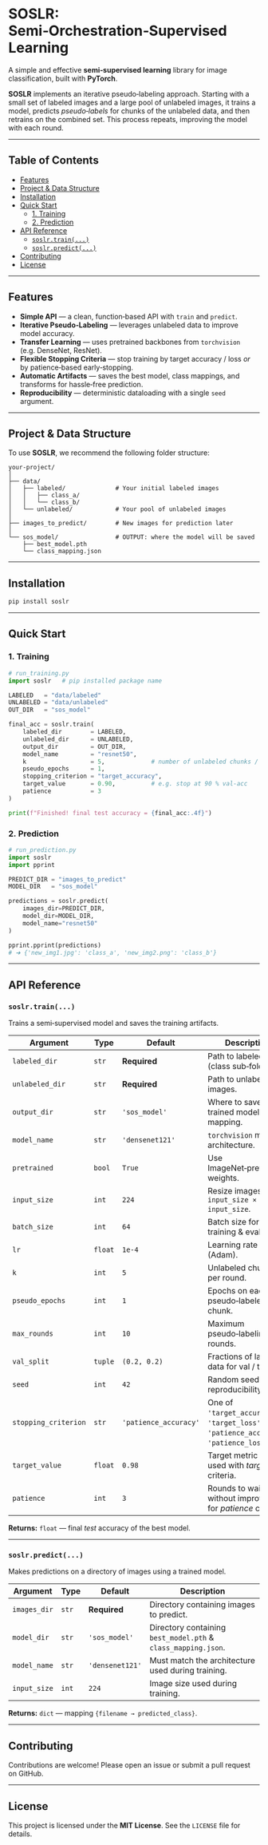 # SOSLR: Semi‑Orchestration‑Supervised Learning

A simple and effective **semi‑supervised learning** library for image classification, built with **PyTorch**.

**SOSLR** implements an iterative pseudo‑labeling approach. Starting with a small set of labeled images and a large pool of unlabeled images, it trains a model, predicts *pseudo‑labels* for chunks of the unlabeled data, and then retrains on the combined set. This process repeats, improving the model with each round.

---

## Table of Contents
- [Features](#features)
- [Project & Data Structure](#project--data-structure)
- [Installation](#installation)
- [Quick Start](#quick-start)
  - [1. Training](#1-training)
  - [2. Prediction](#2-prediction)
- [API Reference](#api-reference)
  - [`soslr.train(...)`](#soslrtrain)
  - [`soslr.predict(...)`](#soslrpredict)
- [Contributing](#contributing)
- [License](#license)

---

## Features
- **Simple API** — a clean, function‑based API with `train` and `predict`.
- **Iterative Pseudo‑Labeling** — leverages unlabeled data to improve model accuracy.
- **Transfer Learning** — uses pretrained backbones from `torchvision` (e.g. DenseNet, ResNet).
- **Flexible Stopping Criteria** — stop training by target accuracy / loss *or* by patience‑based early‑stopping.
- **Automatic Artifacts** — saves the best model, class mappings, and transforms for hassle‑free prediction.
- **Reproducibility** — deterministic dataloading with a single `seed` argument.

---

## Project & Data Structure
To use **SOSLR**, we recommend the following folder structure:

```
your-project/
│
├── data/
│   ├── labeled/              # Your initial labeled images
│   │   ├── class_a/
│   │   └── class_b/
│   └── unlabeled/            # Your pool of unlabeled images
│
├── images_to_predict/        # New images for prediction later
│
└── sos_model/                # OUTPUT: where the model will be saved
    ├── best_model.pth
    └── class_mapping.json
```

---

## Installation
```bash
pip install soslr
```

---

## Quick Start

### 1. Training
```python
# run_training.py
import soslr   # pip installed package name

LABELED   = "data/labeled"
UNLABELED = "data/unlabeled"
OUT_DIR   = "sos_model"

final_acc = soslr.train(
    labeled_dir        = LABELED,
    unlabeled_dir      = UNLABELED,
    output_dir         = OUT_DIR,
    model_name         = "resnet50",
    k                  = 5,             # number of unlabeled chunks / round
    pseudo_epochs      = 1,
    stopping_criterion = "target_accuracy",
    target_value       = 0.90,          # e.g. stop at 90 % val‑acc
    patience           = 3
)

print(f"Finished! final test accuracy = {final_acc:.4f}")
```

### 2. Prediction
```python
# run_prediction.py
import soslr
import pprint

PREDICT_DIR = "images_to_predict"
MODEL_DIR   = "sos_model"

predictions = soslr.predict(
    images_dir=PREDICT_DIR,
    model_dir=MODEL_DIR,
    model_name="resnet50"
)

pprint.pprint(predictions)
# ➜ {'new_img1.jpg': 'class_a', 'new_img2.png': 'class_b'}
```

---

## API Reference

### `soslr.train(...)`

Trains a semi‑supervised model and saves the training artifacts.

| Argument            | Type   | Default           | Description |
| ------------------- | ------ | ----------------- | ----------- |
| `labeled_dir`       | `str`  | **Required**      | Path to labeled data (class sub‑folders). |
| `unlabeled_dir`     | `str`  | **Required**      | Path to unlabeled images. |
| `output_dir`        | `str`  | `'sos_model'`     | Where to save the trained model & mapping. |
| `model_name`        | `str`  | `'densenet121'`   | `torchvision` model architecture. |
| `pretrained`        | `bool` | `True`            | Use ImageNet‑pretrained weights. |
| `input_size`        | `int`  | `224`             | Resize images to `input_size × input_size`. |
| `batch_size`        | `int`  | `64`              | Batch size for training & eval. |
| `lr`                | `float`| `1e-4`            | Learning rate (Adam). |
| `k`                 | `int`  | `5`               | Unlabeled chunks per round. |
| `pseudo_epochs`     | `int`  | `1`               | Epochs on each pseudo‑labeled chunk. |
| `max_rounds`        | `int`  | `10`              | Maximum pseudo‑labeling rounds. |
| `val_split`         | `tuple`| `(0.2, 0.2)`      | Fractions of labeled data for val / test. |
| `seed`              | `int`  | `42`              | Random seed for full reproducibility. |
| `stopping_criterion`| `str`  | `'patience_accuracy'` | One of `'target_accuracy'`, `'target_loss'`, `'patience_accuracy'`, `'patience_loss'`. |
| `target_value`      | `float`| `0.98`            | Target metric value used with *target* criteria. |
| `patience`          | `int`  | `3`               | Rounds to wait without improvement for *patience* criteria. |

**Returns:** `float` — final *test* accuracy of the best model.

---

### `soslr.predict(...)`

Makes predictions on a directory of images using a trained model.

| Argument      | Type | Default        | Description |
| ------------- | ---- | -------------- | ----------- |
| `images_dir`  | `str`| **Required**   | Directory containing images to predict. |
| `model_dir`   | `str`| `'sos_model'`  | Directory containing `best_model.pth` & `class_mapping.json`. |
| `model_name`  | `str`| `'densenet121'`| Must match the architecture used during training. |
| `input_size`  | `int`| `224`          | Image size used during training. |

**Returns:** `dict` — mapping `{filename → predicted_class}`.

---

## Contributing
Contributions are welcome! Please open an issue or submit a pull request on GitHub.

---

## License
This project is licensed under the **MIT License**. See the `LICENSE` file for details.
